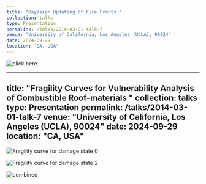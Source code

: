```yaml
---
title: "Bayesian Updating of Fire Fronts "
collection: talks
type: Presentation
permalink: /talks/2014-03-01-talk-7
venue: "University of California, Los Angeles (UCLA), 90024"
date: 2024-09-29
location: "CA, USA"
---
```




![click here](https://github.com/user-attachments/assets/3bf34ab3-3a1f-4145-94df-67f3b857bdbe)

---
title: "Fragility Curves for Vulnerability Analysis of Combustible Roof-materials "
collection: talks
type: Presentation
permalink: /talks/2014-03-01-talk-7
venue: "University of California, Los Angeles (UCLA), 90024"
date: 2024-09-29
location: "CA, USA"
---

![Fragility curve for damage state 0](https://github.com/user-attachments/assets/663de1d7-6025-4fde-adb1-e9d8241ac468)

![Fragility curve for damage state 2](https://github.com/user-attachments/assets/7134e9e1-acc8-41e9-b3d5-a3e68b6ca03d)

![combined](https://github.com/user-attachments/assets/a63b3646-0818-4ddd-a5eb-07843a0db2c2)

